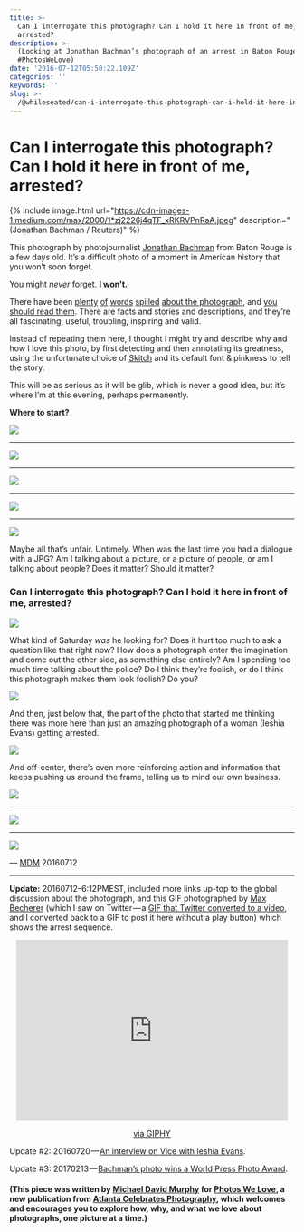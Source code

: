 ```yaml
---
title: >-
  Can I interrogate this photograph? Can I hold it here in front of me,
  arrested?
description: >-
  (Looking at Jonathan Bachman’s photograph of an arrest in Baton Rouge for
  #PhotosWeLove)
date: '2016-07-12T05:50:22.109Z'
categories: ''
keywords: ''
slug: >-
  /@whileseated/can-i-interrogate-this-photograph-can-i-hold-it-here-in-front-of-me-arrested-62f81d0235fb
---
```


# Can I interrogate this photograph? Can I hold it here in front of me, arrested?

{% include image.html url="https://cdn-images-1.medium.com/max/2000/1*zj2226j4qTF_xRKRVPnRaA.jpeg" description="(Jonathan Bachman / Reuters)" %}

This photograph by photojournalist [Jonathan Bachman](http://www.jonathanbachmanphotography.com/portfolio) from Baton Rouge is a few days old. It’s a difficult photo of a moment in American history that you won’t soon forget.

You might _never_ forget. **I won’t.**

There have been [plenty](https://www.theguardian.com/artanddesign/2016/jul/12/baton-rouge-protester-botticelli-nymph-attacked-by-star-wars-baddies-iesha-evans?CMP=share_btn_tw) [of](http://blog.photoshelter.com/2016/07/photo-editors-weigh-in-on-jonathan-bachmans-iconic-photo/) [words](https://www.artsy.net/article/artsy-editorial-why-certain-photographs-quickly-come-to-define-a-movement) [spilled](http://time.com/4403635/ieshia-evans-jonathan-bachman-baton-rouge/) [about the photograph](https://widerimage.reuters.com/story/taking-a-stand-in-baton-rouge), and [you should read them](http://www.theatlantic.com/notes/2016/07/a-single-photo-that-captures-race-and-policing-in-america/490664/). There are facts and stories and descriptions, and they’re all fascinating, useful, troubling, inspiring and valid.

Instead of repeating them here, I thought I might try and describe why and how I love this photo, by first detecting and then annotating its greatness, using the unfortunate choice of [Skitch](https://evernote.com/skitch/) and its default font & pinkness to tell the story.

This will be as serious as it will be glib, which is never a good idea, but it’s where I’m at this evening, perhaps permanently.

**Where to start?**

![](https://cdn-images-1.medium.com/max/800/1*VMbTOp2IZH1wCvYxdE6pfA.png)

---

![](https://cdn-images-1.medium.com/max/1000/1*q8BNLf2ykX41fyr5OkL5qQ.png)

---

![](https://cdn-images-1.medium.com/max/800/1*Vyi0CBv51ItYDESqO1kDCQ.png)

---

![](https://cdn-images-1.medium.com/max/800/1*eQ_t_Rv-o-uDEX1MxEFIZw.png)

---

![](https://cdn-images-1.medium.com/max/800/1*nkGnvKTg6WyJO3osfymNmw.png)

Maybe all that’s unfair. Untimely. When was the last time you had a dialogue with a JPG? Am I talking about a picture, or a picture of people, or am I talking about people? Does it matter? Should it matter?

### Can I interrogate this photograph? Can I hold it here in front of me, arrested?

![](https://cdn-images-1.medium.com/max/1000/1*E09IGibDPMj4jqYFwDqbgw.png)

What kind of Saturday _was_ he looking for? Does it hurt too much to ask a question like that right now? How does a photograph enter the imagination and come out the other side, as something else entirely? Am I spending too much time talking about the police? Do I think they’re foolish, or do I think this photograph makes them look foolish? Do you?

![](https://cdn-images-1.medium.com/max/800/1*z5V1hRY8t0i8ezp32pgy6g.png)

And then, just below that, the part of the photo that started me thinking there was more here than just an amazing photograph of a woman (Ieshia Evans) getting arrested.

![](https://cdn-images-1.medium.com/max/800/1*FiQJjTmLiiCYMiMuoamHWg.png)

And off-center, there’s even more reinforcing action and information that keeps pushing us around the frame, telling us to mind our own business.

![](https://cdn-images-1.medium.com/max/800/1*oVjgGjST5V_d71b3_xKn_g.png)

---

![](https://cdn-images-1.medium.com/max/1000/1*sc5hCenr45RrRcT_A2d5Pw.png)

---

![](https://cdn-images-1.medium.com/max/800/1*nmoriy4Yw4zIglZ0RJae2g.png)

— [MDM](http://michaeldavidmurphy.com) 20160712

---

**Update:** 20160712–6:12PMEST, included more links up-top to the global discussion about the photograph, and this GIF photographed by [Max Becherer](https://twitter.com/mlbecherer) (which I saw on Twitter — a [GIF that Twitter converted to a video](https://pbs.twimg.com/tweet_video/CnLfK5gXEAA5QAn.mp4), and I converted back to a GIF to post it here without a play button) which shows the arrest sequence.

<div align="center"><iframe src="https://giphy.com/embed/l46Cj6zbqI58pgfuM" width="480" height="319" frameBorder="0" class="giphy-embed" allowFullScreen></iframe><p><a href="https://giphy.com/gifs/blacklivesmatter-baton-rouge-alton-sterling-l46Cj6zbqI58pgfuM">via GIPHY</a></p></div>

Update #2: 20160720 — [An interview on Vice with Ieshia Evans](https://news.vice.com/article/baton-rouges-iconic-protestor-the-peace-needs-to-be-disturbed).

Update #3: 20170213 — [Bachman’s photo wins a World Press Photo Award](https://www.worldpressphoto.org/collection/photo/2017/contemporary-issues/jonathan-bachman).

#### (This piece was written by [Michael David Murphy](http://michaeldavidmurphy.com) for [Photos We Love](https://medium.com/photos-we-love), a new publication from [Atlanta Celebrates Photography](http://acpinfo.org), which welcomes and encourages you to explore how, why, and what we love about photographs, one picture at a time.)
